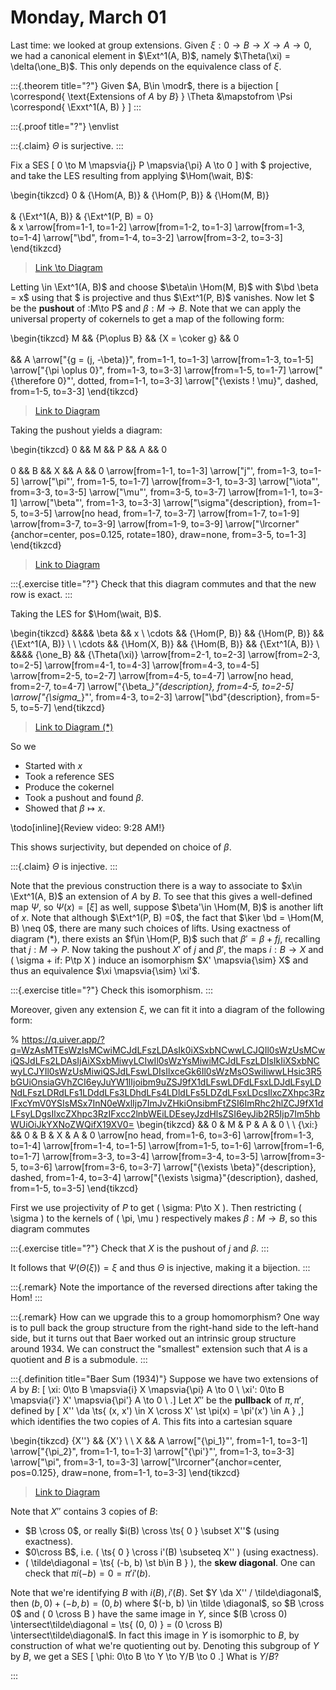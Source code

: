 # Monday, March 01

Last time: we looked at group extensions.
Given $\xi: 0\to B\to X \to A\to 0$, we had a canonical element in $\Ext^1(A, B)$, namely $\Theta(\xi) = \delta(\one_B)$.
This only depends on the equivalence class of $\xi$.


:::{.theorem title="?"}
Given $A, B\in \modr$, there is a bijection
\[
\correspond{
  \text{Extensions of $A$ by $B$}
}
\Theta
&\mapstofrom
\Psi
\correspond{
  \Exxt^1(A, B)
}
\]
:::


:::{.proof title="?"}
\envlist

:::{.claim}
$\Theta$ is surjective.
:::

Fix a SES 
\[
0 \to M \mapsvia{j} P \mapsvia{\pi} A \to 0 
\]
with $ projective, and take the LES resulting from applying $\Hom(\wait, B)$:

\begin{tikzcd}
	0 & {\Hom(A, B)} & {\Hom(P, B)} & {\Hom(M, B)} \
	\
	& {\Ext^1(A, B)} & {\Ext^1(P, B) = 0} \
	& x
	\arrow[from=1-1, to=1-2]
	\arrow[from=1-2, to=1-3]
	\arrow[from=1-3, to=1-4]
	\arrow["\bd", from=1-4, to=3-2]
	\arrow[from=3-2, to=3-3]
\end{tikzcd}

> [Link \to Diagram](https://q.uiver.app/?q=WzAsNyxbMCwwLCIwIl0sWzEsMCwiXFxIb20oQSwgQikiXSxbMiwwLCJcXEhvbShQLCBCKSJdLFszLDAsIlxcSG9tKE0sIEIpIl0sWzEsMiwiXFxFeHReMShBLCBCKSJdLFsyLDIsIlxcRXh0XjEoUCwgQikgPSAwIl0sWzEsMywieCJdLFswLDFdLFsxLDJdLFsyLDNdLFszLDQsIlxcYmQiXSxbNCw1XV0=)


Letting \in \Ext^1(A, B)$ and choose $\beta\in \Hom(M, B)$ with $\bd \beta = x$ using that $ is projective and thus $\Ext^1(P, B)$ vanishes.
Now let $ be the **pushout** of :M\to P$ and $\beta: M\to B$.
Note that we can apply the universal property of cokernels to get a map of the following form:

\begin{tikzcd}
	M && {P\oplus B} && {X = \coker g} && 0 \
	\
	&& A
	\arrow["{g = (j, -\beta)}", from=1-1, to=1-3]
	\arrow[from=1-3, to=1-5]
	\arrow["{\pi \oplus 0}", from=1-3, to=3-3]
	\arrow[from=1-5, to=1-7]
	\arrow["{\therefore 0}"', dotted, from=1-1, to=3-3]
	\arrow["{\exists ! \mu}", dashed, from=1-5, to=3-3]
\end{tikzcd}

> [Link to Diagram](https://q.uiver.app/?q=WzAsNSxbMCwwLCJNIl0sWzIsMCwiUFxcb3BsdXMgQiJdLFs0LDAsIlggPSBcXGNva2VyIGciXSxbMiwyLCJBIl0sWzYsMCwiMCJdLFswLDEsImcgPSAoaiwgLVxcYmV0YSkiXSxbMSwyXSxbMSwzLCJcXHBpIFxcb3BsdXMgMCJdLFsyLDRdLFswLDMsIlxcdGhlcmVmb3JlIDAiLDIseyJzdHlsZSI6eyJib2R5Ijp7Im5hbWUiOiJkb3R0ZWQifX19XSxbMiwzLCJcXGV4aXN0cyAhIFxcbXUiLDAseyJzdHlsZSI6eyJib2R5Ijp7Im5hbWUiOiJkYXNoZWQifX19XV0=)


Taking the pushout yields a diagram:

\begin{tikzcd}
	0 && M && P && A && 0 \
	\
	0 && B && X && A && 0
	\arrow[from=1-1, to=1-3]
	\arrow["j"', from=1-3, to=1-5]
	\arrow["\pi"', from=1-5, to=1-7]
	\arrow[from=3-1, to=3-3]
	\arrow["\iota"', from=3-3, to=3-5]
	\arrow["\mu"', from=3-5, to=3-7]
	\arrow[from=1-1, to=3-1]
	\arrow["\beta"', from=1-3, to=3-3]
	\arrow["\sigma"{description}, from=1-5, to=3-5]
	\arrow[no head, from=1-7, to=3-7]
	\arrow[from=1-7, to=1-9]
	\arrow[from=3-7, to=3-9]
	\arrow[from=1-9, to=3-9]
	\arrow["\lrcorner"{anchor=center, pos=0.125, rotate=180}, draw=none, from=3-5, to=1-3]
\end{tikzcd}

> [Link to Diagram](https://q.uiver.app/?q=WzAsMTAsWzAsMCwiMCJdLFswLDIsIjAiXSxbMiwwLCJNIl0sWzIsMiwiQiJdLFs0LDIsIlgiXSxbNCwwLCJQIl0sWzYsMCwiQSJdLFs2LDIsIkEiXSxbOCwwLCIwIl0sWzgsMiwiMCJdLFswLDJdLFsyLDUsImoiLDJdLFs1LDYsIlxccGkiLDJdLFsxLDNdLFszLDQsIlxcaW90YSIsMl0sWzQsNywiXFxtdSIsMl0sWzAsMV0sWzIsMywiXFxiZXRhIiwyXSxbNSw0LCJcXHNpZ21hIiwxXSxbNiw3LCIiLDEseyJzdHlsZSI6eyJoZWFkIjp7Im5hbWUiOiJub25lIn19fV0sWzYsOF0sWzcsOV0sWzgsOV0sWzQsMiwiIiwyLHsic3R5bGUiOnsibmFtZSI6ImNvcm5lciJ9fV1d)



:::{.exercise title="?"}
Check that this diagram commutes and that the new row is exact.
:::

Taking the LES for $\Hom(\wait, B)$.

\begin{tikzcd}
	&&&& \beta && x \\
	\cdots && {\Hom(P, B)} && {\Hom(P, B)} && {\Ext^1(A, B)} \\
	\\
	\cdots && {\Hom(X, B)} && {\Hom(B, B)} && {\Ext^1(A, B)} \\
	&&&& {\one_B} && {\Theta(\xi)}
	\arrow[from=2-1, to=2-3]
	\arrow[from=2-3, to=2-5]
	\arrow[from=4-1, to=4-3]
	\arrow[from=4-3, to=4-5]
	\arrow[from=2-5, to=2-7]
	\arrow[from=4-5, to=4-7]
	\arrow[no head, from=2-7, to=4-7]
	\arrow["{\beta_*}"{description}, from=4-5, to=2-5]
	\arrow["{\sigma_*}"', from=4-3, to=2-3]
	\arrow["\bd"{description}, from=5-5, to=5-7]
\end{tikzcd}

> [Link to Diagram $(*)$](https://q.uiver.app/?q=WzAsMTIsWzIsMSwiXFxIb20oUCwgQikiXSxbNCwxLCJcXEhvbShQLCBCKSJdLFswLDEsIlxcY2RvdHMiXSxbNiwxLCJcXEV4dF4xKEEsIEIpIl0sWzIsMywiXFxIb20oWCwgQikiXSxbNCwzLCJcXEhvbShCLCBCKSJdLFs2LDMsIlxcRXh0XjEoQSwgQikiXSxbMCwzLCJcXGNkb3RzIl0sWzQsMCwiXFxiZXRhIl0sWzYsMCwieCJdLFs0LDQsIlxcb25lX0IiXSxbNiw0LCJcXFRoZXRhKFxceGkpIl0sWzIsMF0sWzAsMV0sWzcsNF0sWzQsNV0sWzEsM10sWzUsNl0sWzMsNiwiIiwxLHsic3R5bGUiOnsiaGVhZCI6eyJuYW1lIjoibm9uZSJ9fX1dLFs1LDEsIlxcYmV0YV8qIiwxXSxbNCwwLCJcXHNpZ21hXyoiLDJdLFsxMCwxMSwiXFxiZCIsMV1d)


So we

- Started with $x$
- Took a reference SES
- Produce the cokernel
- Took a pushout and found $\beta$.
- Showed that $\beta\mapsto x$.

\todo[inline]{Review video: 9:28 AM!}

This shows surjectivity, but depended on choice of $\beta$.

:::{.claim}
$\Theta$ is injective.
:::

Note that the previous construction there is a way to associate to $x\in \Ext^1(A, B)$ an extension of $A$ by $B$.
To see that this gives a well-defined map $\Psi$, so $\Psi(x) = [ \xi ]$ as well, suppose $\beta'\in \Hom(M, B)$ is another lift of $x$.
Note that although $\Ext^1(P, B) =0$, the fact that $\ker \bd = \Hom(M, B) \neq 0$, there are many such choices of lifts.
Using exactness of diagram $(*)$, there exists an $f\in \Hom(P, B)$ such that $\beta' = \beta + fj$, recalling that $j: M\to P$.
Now taking the pushout $X'$ of $j$ and $\beta'$, the maps $i: B\to X$ and \( \sigma + if: P\tp X \) induce an isomorphism $X' \mapsvia{\sim} X$ and thus an equivalence $\xi \mapsvia{\sim} \xi'$.

:::{.exercise title="?"}
Check this isomorphism.
:::

Moreover, given any extension $\xi$, we can fit it
into a diagram of the following form:

% https://q.uiver.app/?q=WzAsMTEsWzIsMCwiMCJdLFszLDAsIk0iXSxbNCwwLCJQIl0sWzUsMCwiQSJdLFs2LDAsIjAiXSxbMiwyLCIwIl0sWzYsMiwiMCJdLFszLDIsIkIiXSxbNCwyLCJYIl0sWzUsMiwiQSJdLFswLDIsIlxceGk6Il0sWzMsOSwiIiwwLHsic3R5bGUiOnsiaGVhZCI6eyJuYW1lIjoibm9uZSJ9fX1dLFswLDFdLFsxLDJdLFsyLDNdLFszLDRdLFs1LDddLFs3LDhdLFs4LDldLFs5LDZdLFsxLDcsIlxcZXhpc3RzIFxcYmV0YSIsMSx7InN0eWxlIjp7ImJvZHkiOnsibmFtZSI6ImRhc2hlZCJ9fX1dLFsyLDgsIlxcZXhpc3RzIFxcc2lnbWEiLDEseyJzdHlsZSI6eyJib2R5Ijp7Im5hbWUiOiJkYXNoZWQifX19XV0=
\begin{tikzcd}
	&& 0 & M & P & A & 0 \\
	\\
	{\xi:} && 0 & B & X & A & 0
	\arrow[no head, from=1-6, to=3-6]
	\arrow[from=1-3, to=1-4]
	\arrow[from=1-4, to=1-5]
	\arrow[from=1-5, to=1-6]
	\arrow[from=1-6, to=1-7]
	\arrow[from=3-3, to=3-4]
	\arrow[from=3-4, to=3-5]
	\arrow[from=3-5, to=3-6]
	\arrow[from=3-6, to=3-7]
	\arrow["{\exists \beta}"{description}, dashed, from=1-4, to=3-4]
	\arrow["{\exists \sigma}"{description}, dashed, from=1-5, to=3-5]
\end{tikzcd}

First we use projectivity of $P$ to get \( \sigma: P\to X \). 
Then restricting \( \sigma \) to the kernels of \( \pi, \mu \) respectively makes $\beta: M\to B$, so this diagram commutes

:::{.exercise title="?"}
Check that $X$ is the pushout of $j$ and $\beta$.
:::

It follows that $\Psi (\Theta(\xi)) = \xi$ and thus $\Theta$ is injective, making it a bijection.
:::


:::{.remark}
Note the importance of the reversed directions after taking the Hom!
:::


:::{.remark}
How can we upgrade this to a group homomorphism?
One way is to pull back the group structure from the right-hand side to the left-hand side, but it turns out that Baer worked out an intrinsic group structure around 1934.
We can construct the "smallest" extension such that $A$ is a quotient and $B$ is a submodule.
:::


:::{.definition title="Baer Sum (1934)"}
Suppose we have two extensions of $A$ by $B$:
\[
\xi: 0\to B \mapsvia{i} X \mapsvia{\pi} A \to 0 \\
\xi': 0\to B \mapsvia{i'} X' \mapsvia{\pi'} A \to 0 \\
.\]
Let $X''$ be the **pullback** of $\pi, \pi'$, defined by 
\[
X'' \da \ts{ (x, x') \in X \cross X' \st \pi(x) = \pi'(x') \in A } 
,\]
which identifies the two copies of $A$.
This fits into a cartesian square

\begin{tikzcd}
	{X''} && {X'} \\
	\\
	X && A
	\arrow["{\pi_1}"', from=1-1, to=3-1]
	\arrow["{\pi_2}", from=1-1, to=1-3]
	\arrow["{\pi'}"', from=1-3, to=3-3]
	\arrow["\pi", from=3-1, to=3-3]
	\arrow["\lrcorner"{anchor=center, pos=0.125}, draw=none, from=1-1, to=3-3]
\end{tikzcd}

> [Link to Diagram](https://q.uiver.app/?q=WzAsNCxbMCwwLCJYJyciXSxbMiwwLCJYJyJdLFsyLDIsIkEiXSxbMCwyLCJYIl0sWzAsMywiXFxwaV8xIiwyXSxbMCwxLCJcXHBpXzIiXSxbMSwyLCJcXHBpJyIsMl0sWzMsMiwiXFxwaSJdLFswLDIsIiIsMSx7InN0eWxlIjp7Im5hbWUiOiJjb3JuZXIifX1dXQ==)

Note that $X''$ contains 3 copies of $B$:

- $B \cross 0$, or really $i(B) \cross \ts{ 0 } \subset X''$ (using exactness).
- $0\cross B$, i.e. \( \ts{ 0 } \cross i'(B) \subseteq X'' \) (using exactness).
- \( \tilde\diagonal = \ts{ (-b, b) \st b\in B } \), the **skew diagonal**.
  One can check that $\pi i (-b) = 0 = \pi' i' (b)$.

Note that we're identifying $B$ with $i(B), i'(B)$.
Set $Y \da X'' / \tilde\diagonal$, then $(b, 0) + (-b, b) = (0, b)$ where $(-b, b) \in \tilde \diagonal$, so $B \cross 0$ and \( 0 \cross B \) have the same image in $Y$, since $(B \cross 0) \intersect\tilde\diagonal = \ts{ (0, 0) } = (0 \cross B) \intersect\tilde\diagonal$.
In fact this image in $Y$ is isomorphic to $B$, by construction of what we're quotienting out by.
Denoting this subgroup of $Y$ by $B$, we get a SES
\[
\phi: 0\to B \to Y \to Y/B \to 0
.\]
What is $Y/B$?


:::




